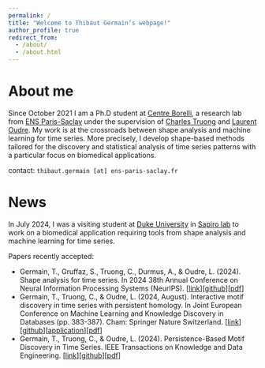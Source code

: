 ```yaml
---
permalink: /
title: "Welcome to Thibaut Germain’s webpage!"
author_profile: true
redirect_from: 
  - /about/
  - /about.html
---
```

# About me
Since October 2021 I am a Ph.D student at [Centre Borelli](https://centreborelli.ens-paris-saclay.fr/en), a research lab from [ENS Paris-Saclay](https://ens-paris-saclay.fr/en) under the supervision of [Charles Truong](https://charles.doffy.net) and [Laurent Oudre](http://www.laurentoudre.fr). My work is at the crossroads between shape analysis and machine learning for time series. More precisely, I develop shape-based methods tailored for the discovery and statistical analysis of time series patterns with a particular focus on biomedical applications.

contact: `thibaut.germain [at] ens-paris-saclay.fr`


# News

In July 2024, I was a visiting student at [Duke University](https://duke.edu) in [Sapiro lab](https://sapirolab.pratt.duke.edu) to work on a biomedical application requiring tools from shape analysis and machine learning for time series. 

Papers recently accepted: 
<ul>

  <li>
    Germain, T., Gruffaz, S., Truong, C., Durmus, A., & Oudre, L. (2024). Shape analysis for time series. In 2024 38th Annual Conference on Neural Information Processing Systems (NeurIPS). [<a href="https://openreview.net/forum?id=JM0IQSliol">link</a>][<a href="https://github.com/thibaut-germain/TSLDDMM">github</a>][<a href="https://thibaut-germain.github.io/files/papers/shape_analysis_for_time_series.pdf">pdf</a>]
  </li>

  <li>
    Germain, T., Truong, C., & Oudre, L. (2024, August). Interactive motif discovery in time series with persistent homology. In Joint European Conference on Machine Learning and Knowledge Discovery in Databases (pp. 383-387). Cham: Springer Nature Switzerland. [<a href="https://ieeexplore.ieee.org/abstract/document/10555089">link</a>][<a href="https://github.com/thibaut-germain/Persistent_Pattern_Discovery_App">github</a>][<a href="https://persistent-pattern-discovery.onrender.com">application</a>][<a href="https://thibaut-germain.github.io/files/papers/ecml_pkdd_demo_pepa.pdf">pdf</a>]
  </li>

  <li>
    Germain, T., Truong, C., & Oudre, L. (2024). Persistence-Based Motif Discovery in Time Series. IEEE Transactions on Knowledge and Data Engineering. [<a href="https://ieeexplore.ieee.org/abstract/document/10568370">link</a>][<a href="https://github.com/thibaut-germain/Persistent-Pattern-Discovery">github</a>][<a href="https://thibaut-germain.github.io/files/papers/persistent_dattern_discovery.pdf">pdf</a>] 
  </li>

</ul>